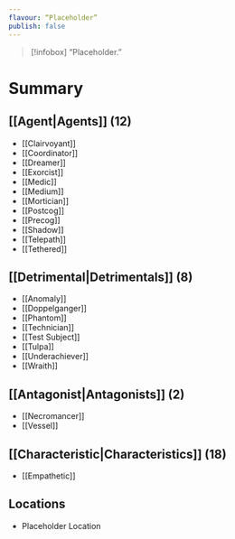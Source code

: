 ```yaml
---
flavour: “Placeholder”
publish: false
---
```

> [!infobox]
> “Placeholder.”
# Summary


## [[Agent|Agents]] (12)
- [[Clairvoyant]]
- [[Coordinator]]
- [[Dreamer]]
- [[Exorcist]]
- [[Medic]]
- [[Medium]]
- [[Mortician]]
- [[Postcog]]
- [[Precog]]
- [[Shadow]]
- [[Telepath]]
- [[Tethered]]

## [[Detrimental|Detrimentals]] (8)
- [[Anomaly]]
- [[Doppelganger]]
- [[Phantom]]
- [[Technician]]
- [[Test Subject]]
- [[Tulpa]]
- [[Underachiever]]
- [[Wraith]]

## [[Antagonist|Antagonists]] (2)
- [[Necromancer]]
- [[Vessel]]

## [[Characteristic|Characteristics]] (18)
- [[Empathetic]]


## Locations
- Placeholder Location